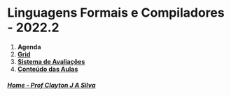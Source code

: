 # Linguagens Formais e Compiladores - 2022.2

1. **Agenda**
2. **[Grid](compiladores/Grid_Compiladores.md)**
3. **[Sistema de Avaliações](/./avaliacoes.md)**
4. **[Conteúdo das Aulas](compiladores_aulas.md)**


##### [Home - Prof Clayton J A Silva](/./index.md)
